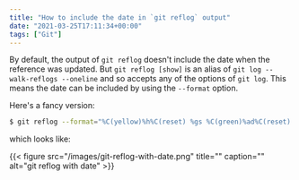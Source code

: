 ```yaml
---
title: "How to include the date in `git reflog` output"
date: "2021-03-25T17:11:34+00:00"
tags: ["Git"]
---
```


By default, the output of `git reflog` doesn't include the date when the
reference was updated. But `git reflog [show]` is an alias of `git log
--walk-reflogs --oneline` and so accepts any of the options of `git log`. This
means the date can be included by using the `--format` option.

Here's a fancy version:

```bash
$ git reflog --format="%C(yellow)%h%C(reset) %gs %C(green)%ad%C(reset) %C(blue)[%ar]%C(reset)"
```

which looks like:

{{< figure src="/images/git-reflog-with-date.png" title="" caption="" alt="git reflog with date" >}}

